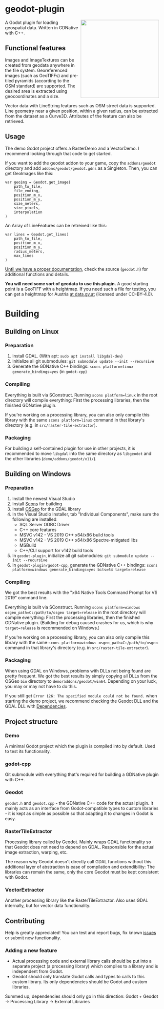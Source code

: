 # geodot-plugin

<img align="right" width="256" height="256" src="https://github.com/boku-ilen/geodot-plugin/blob/master/demo/icon.png">

A Godot plugin for loading geospatial data. Written in GDNative with C++.

## Functional features

Images and ImageTextures can be created from geodata anywhere in the file system. Georeferenced images (such as GeoTIFFs) and pre-tiled pyramids (according to the OSM standard) are supported. The desired area is extracted using geocoordinates and a size.

Vector data with LineString features such as OSM street data is supported. Line geometry near a given position, within a given radius, can be extracted from the dataset as a Curve3D. Attributes of the feature can also be retrieved.

## Usage

The demo Godot project offers a RasterDemo and a VectorDemo. I recommend looking through that code to get started.

If you want to add the geodot addon to your game, copy the `addons/geodot` directory and add `addons/geodot/geodot.gdns` as a Singleton. Then, you can get GeoImages like this:

```gdscript
var geoimg = Geodot.get_image(
	path_to_file,
	file_ending,
	position_m_x,
	position_m_y,
	size_meters,
	size_pixels,
	interpolation
)
```

An Array of LineFeatures can be retreived like this:

```gdscript
var lines = Geodot.get_lines(
	path_to_file,
	position_m_x,
	position_m_y,
	radius_meters,
	max_lines
)
```

[Until we have a proper documentation](https://github.com/boku-ilen/geodot-plugin/issues/9), check the source (`geodot.h`) for additional functions and details.

__You will need some sort of geodata to use this plugin.__ A good starting point is a GeoTIFF with a heightmap. If you need such a file for testing, you can get a heightmap for Austria [at data.gv.at](https://www.data.gv.at/katalog/dataset/b5de6975-417b-4320-afdb-eb2a9e2a1dbf) (licensed under CC-BY-4.0).

# Building

## Building on Linux

### Preparation

1. Install GDAL. (With apt: `sudo apt install libgdal-dev`)
2. Initialize all git submodules: `git submodule update --init --recursive`
3. Generate the GDNative C++ bindings: `scons platform=linux generate_bindings=yes` (in `godot-cpp`)

### Compiling

Everything is built via SConstruct. Running `scons platform=linux` in the root directory will compile everything: First the processing libraries, then the finished GDNative plugin.

If you're working on a processing library, you can also only compile this library with the same `scons platform=linux` command in that library's directory (e.g. in `src/raster-tile-extractor`).

### Packaging

For building a self-contained plugin for use in other projects, it is recommended to move `libgdal` into the same directory as `libgeodot` and the other libraries (`demo/addons/geodot/x11/`).


## Building on Windows

### Preparation

1. Install the newest Visual Studio
2. Install [Scons](https://scons.org/pages/download.html) for building
3. Install [OSGeo](http://download.osgeo.org/osgeo4w/osgeo4w-setup-x86_64.exe) for the GDAL library
4. In the Visual Studio Installer, tab "Individual Components", make sure the following are installed:
    - SQL Server ODBC Driver
    - C++ core features
    - MSVC v142 - VS 2019 C++ x64/x86 build tools
    - MSVC v142 - VS 2019 C++ x64/x86 Spectre-mitigated libs
    - MSBuild
    - C++/CLI support for v142 build tools
5. In `geodot-plugin`, initialize all git submodules: `git submodule update --init --recursive`
6. In `geodot-plugin/godot-cpp`, generate the GDNative C++ bindings: `scons platform=windows generate_bindings=yes bits=64 target=release`

### Compiling

We got the best results with the "x64 Native Tools Command Prompt for VS 2019" command line.

Everything is built via SConstruct. Running `scons platform=windows osgeo_path=C:/path/to/osgeo target=release` in the root directory will compile everything: First the processing libraries, then the finished GDNative plugin. (Building for debug caused crashes for us, which is why `target=release` is recommended on Windows.)

If you're working on a processing library, you can also only compile this library with the same `scons platform=windows osgeo_path=C:/path/to/osgeo` command in that library's directory (e.g. in `src/raster-tile-extractor`).

### Packaging

When using GDAL on Windows, problems with DLLs not being found are pretty frequent. We got the best results by simply copying all DLLs from the OSGeo `bin` directory to `demo/addons/geodot/win64`. Depending on your luck, you may or may not have to do this.

If you still get `Error 126: The specified module could not be found.` when starting the demo project, we recommend checking the Geodot DLL and the GDAL DLL with [Dependencies](https://github.com/lucasg/Dependencies).

## Project structure

### Demo

A minimal Godot project which the plugin is compiled into by default. Used to test its functionality.

### godot-cpp

Git submodule with everything that's required for building a GDNative plugin with C++.

### Geodot

`geodot.h` and `geodot.cpp` - the GDNative C++ code for the actual plugin. It mainly acts as an interface from Godot-compatible types to custom libraries - it is kept as simple as possible so that adapting it to changes in Godot is easy.

### RasterTileExtractor

Processing library called by Geodot. Mainly wraps GDAL functionality so that Geodot does not need to depend on GDAL. Responsible for the actual image extraction, warping, etc.

The reason why Geodot doesn't directly call GDAL functions without this additional layer of abstraction is ease of compilation and extendibility: The libraries can remain the same, only the core Geodot must be kept consistent with Godot.

### VectorExtractor

Another processing library like the RasterTileExtractor. Also uses GDAL internally, but for vector data functionality.

## Contributing
Help is greatly appreciated! You can test and report bugs, fix known [issues](https://github.com/boku-ilen/geodot-plugin/issues) or submit new functionality.

### Adding a new feature

- Actual processing code and external library calls should be put into a separate project (a processing library) which compiles to a library and is independent from Godot.
- Geodot should only translate Godot calls and types to calls to this custom library. Its only dependencies should be Godot and custom libraries.

Summed up, dependencies should only go in this direction:
Godot + Geodot -> Processing Library -> External Libraries
